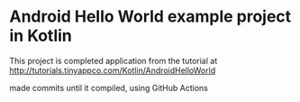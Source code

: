 # Android Hello World example project in Kotlin

This project is completed application from the tutorial at http://tutorials.tinyappco.com/Kotlin/AndroidHelloWorld

made commits until it compiled, using GitHub Actions
